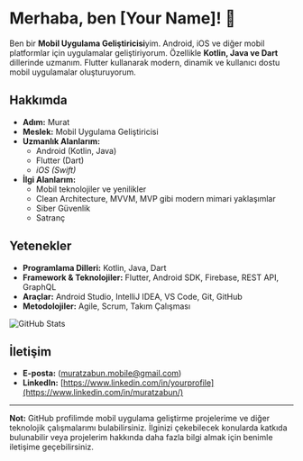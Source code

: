 # Merhaba, ben [Your Name]! 👋

Ben bir **Mobil Uygulama Geliştiricisi**yim. Android, iOS ve diğer mobil platformlar için uygulamalar geliştiriyorum. Özellikle **Kotlin, Java ve Dart** dillerinde uzmanım. Flutter kullanarak modern, dinamik ve kullanıcı dostu mobil uygulamalar oluşturuyorum.

## Hakkımda

- **Adım:** Murat
- **Meslek:** Mobil Uygulama Geliştiricisi
- **Uzmanlık Alanlarım:**
  - Android (Kotlin, Java)
  - Flutter (Dart)
  - *iOS (Swift)* 
- **İlgi Alanlarım:**
  - Mobil teknolojiler ve yenilikler
  - Clean Architecture, MVVM, MVP gibi modern mimari yaklaşımlar
  - Siber Güvenlik
  - Satranç

## Yetenekler

- **Programlama Dilleri:** Kotlin, Java, Dart
- **Framework & Teknolojiler:** Flutter, Android SDK, Firebase, REST API, GraphQL
- **Araçlar:** Android Studio, IntelliJ IDEA, VS Code, Git, GitHub
- **Metodolojiler:** Agile, Scrum, Takım Çalışması



![GitHub Stats](https://github-readme-stats.vercel.app/api?username=YOUR_GITHUB_USERNAME&show_icons=true&theme=radical)

## İletişim

- **E-posta:** (muratzabun.mobile@gmail.com)
- **LinkedIn:** [https://www.linkedin.com/in/yourprofile](https://www.linkedin.com/in/muratzabun/)

---

**Not:** GitHub profilimde mobil uygulama geliştirme projelerime ve diğer teknolojik çalışmalarımı bulabilirsiniz. İlginizi çekebilecek konularda katkıda bulunabilir veya projelerim hakkında daha fazla bilgi almak için benimle iletişime geçebilirsiniz.
